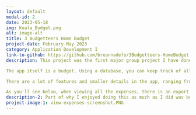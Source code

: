```yaml
---
layout: default
modal-id: 2
date: 2023-05-18
img: Koala_Budget.png
alt: image-alt
title: 3 Budgetteers Home Budget
project-date: February-May 2023
category: Application Development I
link-to-github: https://github.com/breannadefo/3Budgetteers-HomeBudget
description: This project was the first major group project I have done in computer science. We were tasked to create a budget app using C# and WPF that built off code provided by the teacher. I completed this project with two of my classmates, and it was an enjoyable experience.

The app itself is a budget. Using a database, you can keep track of all your spendings and earnings by adding, modifying, and deleting expenses. Everything you have entered into the database is then displayed on the screen.

There are a lot of features and smaller details in the app, ranging from being able to remember previous databases that have been used to being able to add new categories of expenses. One of these features that I worked on and am quite proud of is the export functionality.

As you'll see below, when viewing all the expenses, there is an export button near the top right of the screen. When pressing this, it creates a csv file of all the expenses that are displayed, including any filters that are applied.
description-2: Part of why I enjoyed doing this as much as I did was because it made the project feel complete to me. Considering when the app was first started, we had to read and write to xml files to access the data, it felt like we had made it full circle to be able to allow the user a chance to get the data in a format other than in the database.
project-image-1: view-expenses-screenshot.PNG
---
```

